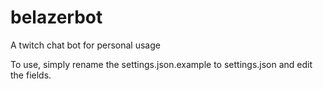 # belazerbot

A twitch chat bot for personal usage

To use, simply rename the settings.json.example to settings.json and edit the fields.
